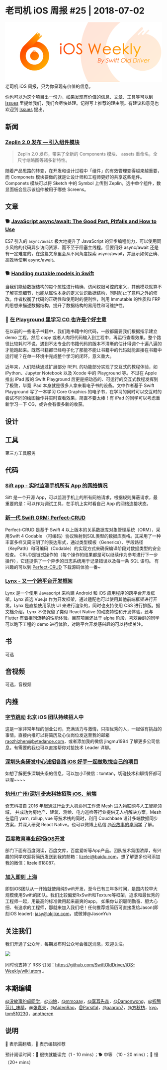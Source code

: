 # 老司机 iOS 周报 #25 | 2018-07-02

![ios-weekly](../assets/ios-weekly.png)
老司机 iOS 周报，只为你呈现有价值的信息。

你也可以为这个项目出一份力，如果发现有价值的信息、文章、工具等可以到 [Issues](https://github.com/SwiftOldDriver/iOS-Weekly/issues) 里提给我们，我们会尽快处理。记得写上推荐的理由哦。有建议和意见也欢迎到 [Issues](https://github.com/SwiftOldDriver/iOS-Weekly/issues) 提出。

## 新闻

### [Zeplin 2.0 发布 — 引入组件模块](https://zhuanlan.zhihu.com/p/38382742)

> Zeplin 2.0 发布，带来了全新的 Components 模块、 assets 重命名，全尺寸缩略图等诸多新特性。

随着产品思路的转变，在开发和设计过程中「组件」的有效管理变得越来越重要，而 Componets 模块要做的就是让设计师和工程师更好的共享这些组件。 Componets 模块可以将 Sketch 中的 Symbol 上传到 Zeplin，选中单个组件，数显面板会显示该组件被用于哪些 Screens。

## 文章

### 🐕 [JavaScript async/await: The Good Part, Pitfalls and How to Use](https://hackernoon.com/javascript-async-await-the-good-part-pitfalls-and-how-to-use-9b759ca21cda)

ES7 引入的 `async/await` 极大地提升了 JavaScript 的异步编程能力，可以使用同步风格的代码异步访问资源、而不至于阻塞主线程。但要用好 async/await 还是有一定难度的，在这篇文章里会从不同角度探索 async/await，并展示如何正确、高效地使用 async/await。

### 🐕 [Handling mutable models in Swift](https://www.swiftbysundell.com/posts/handling-mutable-models-in-swift)

当我们能给数据结构的每个属性进行精确、访问权限可控的定义，其他模块就算不了解实现细节，也能从属性本身的定义认识数据结构，同时防止了意料之外的修改。作者权衡了代码的正确性和使用时的便利性，利用 Immutable 的性质和 FRP 的思想来描述数据结构，提升了数据结构的易用性和可维护性。

### 🐎 [在 Playground 里学习 CG 也许是个好主意](https://www.hackingwithswift.com/articles/123/learn-core-graphics-with-swift-playgrounds)

在以前的一些电子书籍中，我们跑书籍中的代码，一般都需要我们根据指示建立 demo 工程，然后 copy 或者人肉将代码输入到工程中，再运行查看效果。整个路径比较耗时不说，遇到不太专业的书籍代码的版本不清晰的估计得调个十遍八遍的才能跑起来。既然书籍都已经电子化了那能不能让书籍中的代码就能直接在书籍中运行呢？在单一环境中完成整个学习的闭环，意义重大。

近年来，人们陆续通过扩展部分 REPL 的功能部分实现了交互式的教程体验，如 iPython、Jupyter Notebook 以及 Xcode 中的 Playground 等。不过在 Apple 推出 iPad 版的 Swift Playground 后更是把动态的、可运行的交互式教程发挥到了极致，毕竟 iPad 本身就是很多人拿来看电子书的设备。文中作者基于 Swift Playground 写了一本学习 Core Graphics 的电子书，在学习的同时可以交互时的尝试不同的绘图操作并实时查看效果，简直不要太棒！有 iPad 的同学可以考虑重新学习一下 CG，或许会有很多新的收获。

## 设计

## 工具

第三方工具服务

## 代码

### [Sift app - 实时监测手机所有 App 的网络情况](https://github.com/agrinman/sift-ios)

Sift 是一个开源 App，可以监测手机上的所有网络请求，根据规则屏蔽请求，最重要的是：可以作为调试工具，在手机上实时看自己 App 的网络连接状态。


### [新一代 Swift ORM: Perfect-CRUD](https://mp.weixin.qq.com/s/I3yccTrUH7wDjb1j-6b_-A)

Perfect-CRUD 是基于 Swift 4 以上版本的关系数据库对象管理系统（ORM），采用Swift 4 Codable （可编码）协议映射到SQL类型的数据库表格。其采用了一种丰富多样又简洁明了的表达形式，通过类型模板（Generics）、字段路径（KeyPath）和可编码（Codable）的实现方式来确保编译阶段对数据类型的安全检查。
CRUD是链式操作的（每个操作的结果都是可以继续作为参考进行下一步操作），它还提供了一个异步的日志系统用于记录错误以及每一条 SQL 语句。
有兴趣的可以到 [Perfect-CRUD](https://github.com/PerfectlySoft/Perfect-CRUD) 下载源码体验一番~

### [Lynx - 又一个跨平台开发框架](https://github.com/hxxft/lynx-native)

Lynx 是一个使用 Javascript 来构建 Android 和 iOS 应用程序的跨平台开发框架。Lynx 首选 Vue.js 作为开发框架，通过适配也可以使用其他前端框架进行开发。Lynx 是直接使用系统 UI 来进行渲染的，同时也支持使用 CSS 进行排版。据文档介绍，Lynx 不仅保留了类似 React Native 的动态特性和开发体验，还与 Flutter 有着相同流畅的性能体验。目前项目还处于 alpha 阶段，喜欢尝鲜的同学可以跑下工程的 demo 进行体验，对跨平台开发感兴趣的可以持续关注。

## 书

可选

## 音视频

可选，音视频

## 内推

### [字节跳动](https://job.toutiao.com/society) 北京 iOS 团队持续招人中

这是一家非常年轻的创业公司，充满活力与激情，只招优秀的人，一起做有挑战的事情。直接内推可以将简历及心仪岗位发送至我的邮箱 raozhizhen@bytedance.com，或者添加我的微信 jingmu1994 了解更多公司信息。有需要的我也可以直接帮你对接技术 Leader 详聊。

### [深圳头条研发中心诚招各路 iOS 好手一起做取悦自己的项目](https://job.toutiao.com/2018/spring_referral/?token=alPR8WCv8nnnc5QqtsyKjw%3D%3D&key=MTY1MDMsMTg0MTQsMjA1MjAsMTk1NjEsMTU2ODksMTc0ODk%3D)

如想了解更多深圳头条的信息，可以加小T微信：tomtan，切磋技术和聊情怀都可以喔~~~~

### [杭州/广州/深圳 奇志科技招聘 iOS、前端](https://www.lagou.com/gongsi/34872.html)

奇志科技自 2016 年起通过行业无人机协同工作流 Mesh 进入物联网与人工智能领域， 并成功为房地产、建筑、测绘、电力巡检等行业提供无人机解决方案。Mesh 在运用 yarn, rollup, vue 等技术栈的同时，利用 Couchbase 设计多端数据同步方案，并深入研究 React Native。也可以微博上私信 [@没故事的卓同学](https://weibo.com/u/1926303682) 了解。

### [百度教育事业部招iOS开发](https://www.baidu.com/s?wd=百度)

部门下面有百度阅读，百度文库，百度爱听等App产品。团队技术氛围浓厚，有兴趣的同学欢迎将简历发送到我的邮箱：lizelei@baidu.com，想了解更多也可添加我的微信：lizelei618087。

### [加入即刻 上海](https://www.okjike.com/careers)

即刻iOS团队从一开始就使用纯Swift开发，至今已有三年多时间，是国内较早大规模使用Swift的团队。我们比较偏爱RxSwift和Texture等框架，追求和最优秀的工程师一起，用最高的标准做用起来最爽的app。
如果你认识聪明勤奋、胆大心细、有追求的工程师，那就来加入我们吧！任何推荐或简历可直接发给Jason(即刻iOS leader): jasy@okjike.com，或微博@JasonYuh

## 关注我们

我们开通了公众号，每期发布时公众号会推送消息，欢迎关注。

![](https://github.com/SwiftOldDriver/iOS-Weekly/blob/master/assets/qrcode_for_wechat.jpg?raw=true)

同时也支持了 RSS 订阅：https://github.com/SwiftOldDriver/iOS-Weekly/wiki.atom 。

## 本期编辑

[@没故事的卓同学](https://weibo.com/1926303682/profile)，[@四娘](https://kemchenj.github.io)，[@mmoaay](https://weibo.com/u/1302422271)，[@享耳先森](https://github.com/iblacksun)，[@Damonwong](https://weibo.com/damonone)，[@折腾范儿_味精](http://weibo.com/agvicking)，[@张嘉夫](https://weibo.com/2949394297)，[@AidenRao](https://weibo.com/AidenRao)，[@Parsifal](https://weibo.com/parsifalchang)，[@aaaron7](https://weibo.com/aaaron7)，[@方秋枋](https://weibo.com/100mango)，[kyo](https://github.com/KyoLi)，[tom510230](https://xiaozhuanlan.com/u/6682065345)，[anotheren](https://anotheren.com)

## 说明

🚧 表示需翻墙，🌟 表示编辑推荐

预计阅读时间：🐎 很快就能读完（1 - 10 mins）；🐕 中等 （10 - 20 mins）；🐢 慢（20+ mins）
